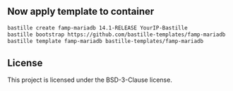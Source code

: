 ## Now apply template to container
```sh
bastille create famp-mariadb 14.1-RELEASE YourIP-Bastille
bastille bootstrap https://github.com/bastille-templates/famp-mariadb
bastille template famp-mariadb bastille-templates/famp-mariadb
```
## License
This project is licensed under the BSD-3-Clause license.